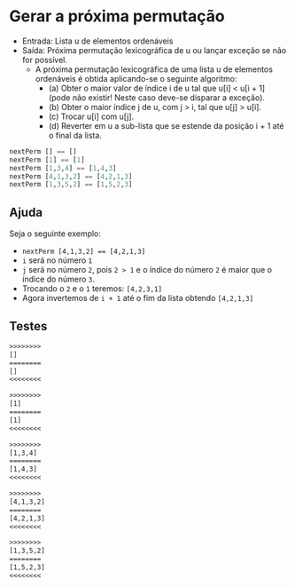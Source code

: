 # Gerar a próxima permutação

- Entrada: Lista u de elementos ordenáveis
- Saída: Próxima permutação lexicográfica de u ou lançar exceção se não for possível.
    - A próxima permutação lexicográfica de uma lista u de elementos ordenáveis é obtida aplicando-se o seguinte algoritmo:
        - (a) Obter o maior valor de índice i de u tal que u[i] < u[i + 1] (pode não existir! Neste caso deve-se disparar a exceção).
        - (b) Obter o maior índice j de u, com j > i, tal que u[j] > u[i].
        - (c) Trocar u[i] com u[j].
        - (d) Reverter em u a sub-lista que se estende da posição i + 1 até o final da lista.

```hs
nextPerm [] == []
nextPerm [1] == [1]
nextPerm [1,3,4] == [1,4,3]
nextPerm [4,1,3,2] == [4,2,1,3]
nextPerm [1,3,5,2] == [1,5,2,3]
```

## Ajuda

Seja o seguinte exemplo:

- `nextPerm [4,1,3,2] == [4,2,1,3]`
- `i` será no número `1`
- `j` será no número `2`, pois `2 > 1` e o índice do número `2` é maior que o índice do número `3`.
- Trocando o `2` e o `1` teremos: `[4,2,3,1]`
- Agora invertemos de `i + 1` até o fim da lista obtendo `[4,2,1,3]`

## Testes

```txt
>>>>>>>>
[]
========
[]
<<<<<<<<

>>>>>>>>
[1]
========
[1]
<<<<<<<<

>>>>>>>>
[1,3,4]
========
[1,4,3]
<<<<<<<<

>>>>>>>>
[4,1,3,2]
========
[4,2,1,3]
<<<<<<<<

>>>>>>>>
[1,3,5,2]
========
[1,5,2,3]
<<<<<<<<

```
